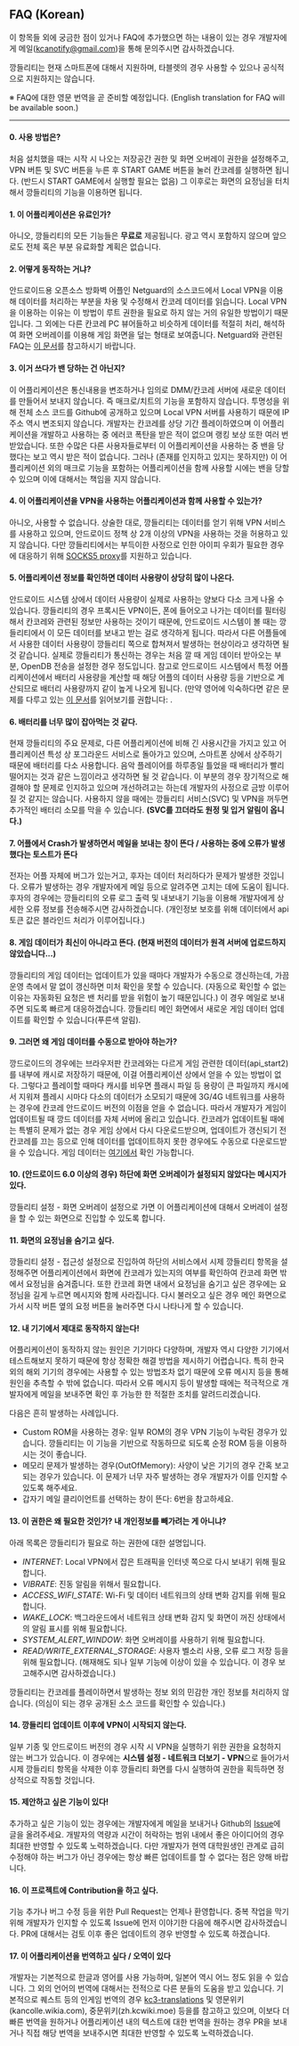 ## FAQ (Korean)

이 항목들 외에 궁금한 점이 있거나 FAQ에 추가했으면 하는 내용이 있는 경우 개발자에게 메일(kcanotify@gmail.com)을 통해 문의주시면 감사하겠습니다.

깡들리티는 현재 스마트폰에 대해서 지원하며, 타블렛의 경우 사용할 수 있으나 공식적으로 지원하지는 않습니다.

※ FAQ에 대한 영문 번역을 곧 준비할 예정입니다. (English translation for FAQ will be available soon.)

---

#### 0. 사용 방법은?
처음 설치했을 때는 시작 시 나오는 저장공간 권한 및 화면 오버레이 권한을 설정해주고, VPN 버튼 및 SVC 버튼을 누른 후 START GAME 버튼을 눌러 칸코레를 실행하면 됩니다. (반드시 START GAME에서 실행할 필요는 없음) 그 이후로는 화면의 요정님을 터치해서 깡들리티의 기능을 이용하면 됩니다.

#### 1. 이 어플리케이션은 유료인가?
아니오, 깡들리티의 모든 기능들은 **무료로** 제공됩니다. 광고 역시 포함하지 않으며 앞으로도 전체 혹은 부분 유료화할 계획은 없습니다. 

#### 2. 어떻게 동작하는 거냐?
안드로이드용 오픈소스 방화벽 어플인 Netguard의 소스코드에서 Local VPN을 이용해 데이터를 처리하는 부분을 차용 및 수정해서 칸코레 데이터를 읽습니다. Local VPN을 이용하는 이유는 이 방법이 루트 권한을 필요로 하지 않는 거의 유일한 방법이기 때문입니다. 그 외에는 다른 칸코레 PC 뷰어들하고 비슷하게 데이터를 적절히 처리, 해석하여 화면 오버레이를 이용해 게임 화면을 덮는 형태로 보여줍니다. Netguard와 관련된 FAQ는 [이 문서](https://github.com/M66B/NetGuard/blob/master/FAQ.md)를 참고하시기 바랍니다.

#### 3. 이거 쓰다가 밴 당하는 건 아닌지?
이 어플리케이션은 통신내용을 변조하거나 임의로 DMM/칸코레 서버에 새로운 데이터를 만들어서 보내지 않습니다. 즉 매크로/치트의 기능을 포함하지 않습니다. 투명성을 위해 전체 소스 코드를 Github에 공개하고 있으며 Local VPN 서버를 사용하기 때문에 IP 주소 역시 변조되지 않습니다. 개발자는 칸코레를 상당 기간 플레이하였으며 이 어플리케이션을 개발하고 사용하는 중 에러코 폭탄을 받은 적이 없으며 랭킹 보상 또한 여러 번 받았습니다. 또한 수많은 다른 사용자들로부터 이 어플리케이션을 사용하는 중 밴을 당했다는 보고 역시 받은 적이 없습니다. 그러나 (존재를 인지하고 있지는 못하지만) 이 어플리케이션 외의 매크로 기능을 포함하는 어플리케이션을 함께 사용할 시에는 밴을 당할 수 있으며 이에 대해서는 책임을 지지 않습니다.

#### 4. 이 어플리케이션을 VPN을 사용하는 어플리케이션과 함께 사용할 수 있는가?
아니오, 사용할 수 없습니다. 상술한 대로, 깡들리티는 데이터를 얻기 위해 VPN 서비스를 사용하고 있으며, 안드로이드 정책 상 2개 이상의 VPN을 사용하는 것을 허용하고 있지 않습니다. 다만 깡들리티에서는 부득이한 사정으로 인한 아이피 우회가 필요한 경우에 대응하기 위해 [SOCKS5 proxy](https://en.wikipedia.org/wiki/SOCKS)를 지원하고 있습니다. 

#### 5. 어플리케이션 정보를 확인하면 데이터 사용량이 상당히 많이 나온다.
안드로이드 시스템 상에서 데이터 사용량이 실제로 사용하는 양보다 다소 크게 나올 수 있습니다. 
깡들리티의 경우 프록시든 VPN이든, 폰에 들어오고 나가는 데이터를 필터링해서 칸코레와 관련된 정보만 사용하는 것이기 때문에, 안드로이드 시스템이 볼 때는 깡들리티에서 이 모든 데이터를 보내고 받는 걸로 생각하게 됩니다. 따라서 다른 어플들에서 사용한 데이터 사용량이 깡들리티 쪽으로 합쳐져서 발생하는 현상이라고 생각하면 될 것 같습니다. 실제로 깡들리티가 통신하는 경우는 처음 깔 때 게임 데이터 받아오는 부분, OpenDB 전송을 설정한 경우 정도입니다. 참고로 안드로이드 시스템에서 특정 어플리케이션에서 배터리 사용량을 계산할 때 해당 어플의 데이터 사용량 등을 기반으로 계산되므로 배터리 사용량까지 같이 높게 나오게 됩니다. (만약 영어에 익숙하다면 같은 문제를 다루고 있는 [이 문서](https://kb.adguard.com/index.php?/Knowledgebase/Article/View/50/0/adguard-for-android-battery-and-traffic-consumption-issues)를 읽어보기를 권합니다: . 

#### 6. 배터리를 너무 많이 잡아먹는 것 같다.
현재 깡들리티의 주요 문제로, 다른 어플리케이션에 비해 긴 사용시간을 가지고 있고 어플리케이션 특성 상 포그라운드 서비스로 돌아가고 있으며, 스마트폰 상에서 상주하기 때문에 배터리를 다소 사용합니다. 음악 플레이어를 하루종일 틀었을 때 배터리가 빨리 떨어지는 것과 같은 느낌이라고 생각하면 될 것 같습니다. 이 부분의 경우 장기적으로 해결해야 할 문제로 인지하고 있으며 개선하려고는 하는데 개발자의 사정으로 금방 이루어질 것 같지는 않습니다. 사용하지 않을 때에는 깡들리티 서비스(SVC) 및 VPN을 꺼두면 추가적인 배터리 소모를 막을 수 있습니다. **(SVC를 끄더라도 원정 및 입거 알림이 옵니다.)**

#### 7. 어플에서 Crash가 발생하면서 메일을 보내는 창이 뜬다 / 사용하는 중에 오류가 발생했다는 토스트가 뜬다
전자는 어플 자체에 버그가 있는거고, 후자는 데이터 처리하다가 문제가 발생한 것입니다. 오류가 발생하는 경우 개발자에게 메일 등으로 알려주면 고치는 데에 도움이 됩니다. 후자의 경우에는 깡들리티의 오류 로그 출력 및 내보내기 기능을 이용해 개발자에게 상세한 오류 정보를 전송해주시면 감사하겠습니다. (개인정보 보호를 위해 데이터에서 api 토큰 값은 블라인드 처리가 이루어집니다.)

#### 8. 게임 데이터가 최신이 아니라고 뜬다. (현재 버전의 데이터가 원격 서버에 업로드하지 않았습니다...)
깡들리티의 게임 데이터는 업데이트가 있을 때마다 개발자가 수동으로 갱신하는데, 가끔 운영 측에서 말 없이 갱신하면 미처 확인을 못할 수 있습니다. (자동으로 확인할 수 없는 이유는 자동화된 요청은 밴 처리를 받을 위험이 높기 때문입니다.) 이 경우 메일로 보내주면 되도록 빠르게 대응하겠습니다. 깡들리티 메인 화면에서 새로운 게임 데이터 업데이트를 확인할 수 있습니다(푸른색 알림).

#### 9. 그러면 왜 게임 데이터를 수동으로 받아야 하는가?
깡드로이드의 경우에는 브라우저판 칸코레와는 다르게 게임 관련한 데이터(api_start2)를 내부에 캐시로 저장하기 때문에, 이걸 어플리케이션 상에서 얻을 수 있는 방법이 없다. 그렇다고 플레이할 때마다 캐시를 비우면 플래시 파일 등 용량이 큰 파일까지 캐시에서 지워져 플레시 시마다 다소의 데이터가 소모되기 때문에 3G/4G 네트워크를 사용하는 경우에 칸코레 안드로이드 버전의 이점을 얻을 수 없습니다. 따라서 개발자가 게임이 업데이트될 때 깡드 데이터를 자체 서버에 올리고 있습니다. 칸코레가 업데이트될 때에는 특별히 문제가 없는 경우 게임 상에서 다시 다운로드받으며, 업데이트가 갱신되기 전 칸코레를 끄는 등으로 인해 데이터를 업데이트하지 못한 경우에도 수동으로 다운로드받을 수 있습니다. 게임 데이터는 [여기에서](https://github.com/antest1/kcanotify/blob/master/app/src/main/assets/api_start2) 확인 가능합니다.

#### 10. (안드로이드 6.0 이상의 경우) 하단에 화면 오버레이가 설정되지 않았다는 메시지가 있다.
깡들리티 설정 - 화면 오버레이 설정으로 가면 이 어플리케이션에 대해서 오버레이 설정을 할 수 있는 화면으로 진입할 수 있도록 합니다.

#### 11. 화면의 요정님을 숨기고 싶다.
깡들리티 설정 - 접근성 설정으로 진입하여 하단의 서비스에서 시제 깡들리티 항목을 설정해주면 어플리케이션에서 화면에 칸코레가 있는지의 여부를 확인하여 칸코레 화면 밖에서 요정님을 숨겨줍니다. 또한 칸코레 화면 내에서 요정님을 숨기고 싶은 경우에는 요정님을 길게 누르면 메시지와 함께 사라집니다. 다시 불러오고 싶은 경우 메인 화면으로 가서 시작 버튼 옆의 요정 버튼을 눌러주면 다시 나타나게 할 수 있습니다.

#### 12. 내 기기에서 제대로 동작하지 않는다!
어플리케이션이 동작하지 않는 원인은 기기마다 다양하며, 개발자 역시 다양한 기기에서 테스트해보지 못하기 때문에 항상 정확한 해결 방법을 제시하기 어렵습니다. 특히 한국 외의 해외 기기의 경우에는 사용할 수 있는 방법조차 없기 때문에 오류 메시지 등을 통해 원인을 추측할 수 밖에 없습니다. 따라서 오류 메시지 등이 발생할 때에는 적극적으로 개발자에게 메일을 보내주면 확인 후 가능한 한 적절한 조치를 알려드리겠습니다. 

다음은 흔히 발생하는 사례입니다. 
- Custom ROM을 사용하는 경우: 일부 ROM의 경우 VPN 기능이 누락된 경우가 있습니다. 깡들리티는 이 기능을 기반으로 작동하므로 되도록 순정 ROM 등을 이용하시는 것이 좋습니다.
- 메모리 문제가 발생하는 경우(OutOfMemory): 사양이 낮은 기기의 경우 간혹 보고되는 경우가 있습니다. 이 문제가 너무 자주 발생하는 경우 개발자가 이를 인지할 수 있도록 해주세요.
- 갑자기 메일 클리이언트를 선택하는 창이 뜬다: 6번을 참고하세요.

#### 13. 이 권한은 왜 필요한 것인가? 내 개인정보를 빼가려는 게 아니냐?
아래 목록은 깡들리티가 필요로 하는 권한에 대한 설명입니다.
- *INTERNET*: Local VPN에서 잡은 트래픽을 인터넷 쪽으로 다시 보내기 위해 필요합니다.
- *VIBRATE*: 진동 알림을 위해서 필요합니다.
- *ACCESS_WIFI_STATE*: Wi-Fi 및 데이터 네트워크의 상태 변화 감지를 위해 필요합니다.
- *WAKE_LOCK*: 백그라운드에서 네트워크 상태 변화 감지 및 화면이 꺼진 상태에서의 알림 표시를 위해 필요합니다.
- *SYSTEM_ALERT_WINDOW*: 화면 오버레이를 사용하기 위해 필요합니다.
- *READ/WRITE_EXTERNAL_STORAGE*: 사용자 벨소리 사용, 오류 로그 저장 등을 위해 필요합니다. (해재해도 되나 일부 기능에 이상이 있을 수 있습니다. 이 경우 보고해주시면 감사하겠습니다.)

깡들리티는 칸코레를 플레이하면서 발생하는 정보 외의 민감한 개인 정보를 처리하지 않습니다. (의심이 되는 경우 공개된 소스 코드를 확인할 수 있습니다.)

#### 14. 깡들리티 업데이트 이후에 VPN이 시작되지 않는다.
일부 기종 및 안드로이드 버전의 경우 시작 시 VPN을 실행하기 위한 권한을 요청하지 않는 버그가 있습니다.
이 경우에는 **시스템 설정 - 네트워크 더보기 - VPN**으로 들어가서 시제 깡들리티 항목을 삭제한 이후 깡들리티 화면를 다시 실행하여 권한을 획득하면 정상적으로 작동할 것입니다.

#### 15. 제안하고 싶은 기능이 있다! 
추가하고 싶은 기능이 있는 경우에는 개발자에게 메일을 보내거나 Github의 [Issue](https://github.com/antest1/kcanotify/issues)에 글을 올려주세요. 개발자의 역량과 시간이 허락하는 범위 내에서 좋은 아이디어의 경우 최대한 반영할 수 있도록 노력하겠습니다. 다만 개발자가 현역 대학원생인 관계로 급히 수정해야 하는 버그가 아닌 경우에는 항상 빠른 업데이트를 할 수 없다는 점은 양해 바랍니다.

#### 16. 이 프로젝트에 Contribution을 하고 싶다.
기능 추가나 버그 수정 등을 위한 Pull Request는 언제나 환영합니다. 중복 작업을 막기 위해 개발자가 인지할 수 있도록 Issue에 먼저 이야기한 다음에 해주시면 감사하겠습니다. PR에 대해서는 검토 이후 좋은 업데이트의 경우 반영할 수 있도록 하겠습니다.

#### 17. 이 어플리케이션을 번역하고 싶다 / 오역이 있다
개발자는 기본적으로 한글과 영어를 사용 가능하며, 일본어 역시 어느 정도 읽을 수 있습니다. 그 외의 언어의 번역에 대해서는 전적으로 다른 분들의 도움을 받고 있습니다.
기본적으로 퀘스트 등의 인게임 번역의 경우 [kc3-translations](https://github.com/KC3Kai/kc3-translations) 및 영문위키(kancolle.wikia.com), 중문위키(zh.kcwiki.moe) 등을를 참고하고 있으며, 이보다 더 빠른 번역을 원하거나 어플리케이션 내의 텍스트에 대한 번역을 원하는 경우 PR을 보내거나 직접 해당 번역을 보내주시면 최대한 반영할 수 있도록 노력하겠습니다.

